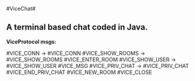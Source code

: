 #ViceChat#

## A terminal based chat coded in Java.

**ViceProtocol msgs:**

 #VICE_CONN <nickname> -> #VICE_CONN <nickname or empty if the name is already in use>
 #VICE_SHOW_ROOMS <empty> -> #VICE_SHOW_ROOMS <names of the rooms>
 #VICE_ENTER_ROOM <chatroom>
 #VICE_SHOW_USER <empty> -> #VICE_SHOW_USER <users nicknames>
 #VICE_MSG <msg to the room>
 #VICE_PRIV_CHAT <nickname of the user with which start the private chat> -> #VICE_PRIV_CHAT <nickname of the user with which start the private  chat or empty if the user rejected the invitation to chat>
 #VICE_END_PRIV_CHAT <nickname of the user>
 #VICE_NEW_ROOM <name of the new room>
 #VICE_CLOSE <empty>

